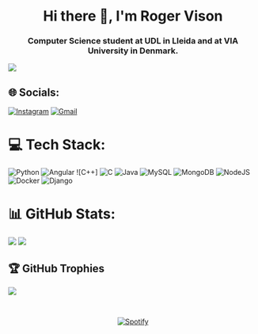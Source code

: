 <h1 align="center">Hi there 👋, I'm Roger Vison</h1>
<h3 align="center">Computer Science student at UDL in Lleida and at VIA University in Denmark.</h3>


[![](https://visitcount.itsvg.in/api?id=visxn&icon=0&color=8)](https://visitcount.itsvg.in)

## 🌐 Socials:
[![Instagram](https://img.shields.io/badge/Instagram-E4405F?style=for-the-badge&logo=instagram&logoColor=white)](https://instagram.com/visxn_) 
[![Gmail](https://img.shields.io/badge/Gmail-D14836?style=for-the-badge&logo=gmail&logoColor=white)](mailto:<rogervison@gmail.com>?subject=Came%20from%20Github_)

# 💻 Tech Stack:
![Python](https://img.shields.io/badge/python-3670A0?style=for-the-badge&logo=python&logoColor=ffdd54)
![Angular](https://img.shields.io/badge/angular-%23DD0031.svg?style=for-the-badge&logo=angular&logoColor=white) ![C++] ![C](https://img.shields.io/badge/c-%2300599C.svg?style=for-the-badge&logo=c&logoColor=white) ![Java](https://img.shields.io/badge/java-%23ED8B00.svg?style=for-the-badge&logo=openjdk&logoColor=white) ![MySQL](https://img.shields.io/badge/mysql-%2300000f.svg?style=for-the-badge&logo=mysql&logoColor=white) ![MongoDB](https://img.shields.io/badge/MongoDB-%234ea94b.svg?style=for-the-badge&logo=mongodb&logoColor=white) ![NodeJS](https://img.shields.io/badge/node.js-6DA55F?style=for-the-badge&logo=node.js&logoColor=white) ![Docker](https://img.shields.io/badge/docker-%230db7ed.svg?style=for-the-badge&logo=docker&logoColor=white) ![Django](https://img.shields.io/badge/django-%23092E20.svg?style=for-the-badge&logo=django&logoColor=white)

# 📊 GitHub Stats:
![](https://github-readme-stats.vercel.app/api?username=visxn&theme=vue&hide_border=false&include_all_commits=true&count_private=true)
![](https://github-readme-stats.vercel.app/api/top-langs/?username=visxn&theme=vue&hide_border=false&include_all_commits=true&count_private=true&layout=compact)

## 🏆 GitHub Trophies
![](https://github-profile-trophy.vercel.app/?username=visxn&theme=flat&no-frame=false&no-bg=true&margin-w=4)


&nbsp;<div align="center">
  [![Spotify](https://novatorem.vercel.app/api/spotify?background_color=0d1117&border_color=ffffff)](https://open.spotify.com/user/roger27)
</div>

